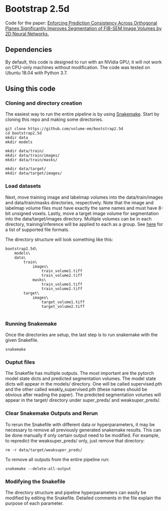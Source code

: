 # Bootstrap 2.5d
Code for the paper: [Enforcing Prediction Consistency Across Orthogonal Planes Significantly Improves Segmentation of FIB-SEM Image Volumes by 2D Neural Networks.](https://www.cambridge.org/core/journals/microscopy-and-microanalysis/article/enforcing-prediction-consistency-across-orthogonal-planes-significantly-improves-segmentation-of-fibsem-image-volumes-by-2d-neural-networks/97314A3AF09213E4E97491D95BF03C1B)

## Dependencies

By default, this code is designed to run with an NVidia GPU; it will not work on CPU-only machines without modification. The code was tested on Ubuntu 18.04 with Python 3.7.


## Using this code

### Cloning and directory creation

The easiest way to run the entire pipeline is by using [Snakemake](https://snakemake.readthedocs.io/en/stable/). Start by cloning this repo and making some directories.

```
git clone https://github.com/volume-em/bootstrap2.5d
cd bootstrap2.5d
mkdir data
mkdir models

mkdir data/train/
mkdir data/train/images/
mkdir data/train/masks/

mkdir data/target/
mkdir data/target/images/
```

### Load datasets

Next, move training image and labelmap volumes into the data/train/images and data/train/masks directories, respectively. Note that the image and labelmap volume files must have exactly the same names and must have 8-bit unsigned voxels. Lastly, move a target image volume for segmentation into the data/target/images directory. Multiple volumes can be in each directory, training/inference will be applied to each as a group. See [here](https://simpleitk.readthedocs.io/en/master/IO.html) for a list of supported file formats.

The directory structure will look something like this:
```
bootstrap2.5d\
    models\
    data\
        train\
            images\
                train_volume1.tiff
                train_volume2.tiff
            masks\
                train_volume1.tiff
                train_volume2.tiff
        target\
            images\
                target_volume1.tiff
                target_volume2.tiff
    
```

### Running Snakemake

Once the directories are setup, the last step is to run snakemake with the given Snakefile.
```
snakemake
```

### Ouptut files

The Snakefile has multiple outputs. The most important are the pytorch model state dicts and predicted segmentation volumes. The model state dicts will appear in the models/ directory. One will be called supervised.pth and the other called weakly_supervised.pth (these names should be obvious after reading the paper). The predicted segmentation volumes will appear in the target/ directory under super_preds/ and weaksuper_preds/.

### Clear Snakemake Outputs and Rerun

To rerun the Snakefile with different data or hyperparameters, it may be necessary to remove all previously generated snakemake results. This can be done manually if only certain output need to be modified. For example, to repredict the weaksuper_preds/ only, just remove that directory:
```
rm -r data/target/weaksuper_preds/
```

To remove all outputs from the entire pipeline run:
```
snakemake --delete-all-output
```

### Modifying the Snakefile

The directory structure and pipeline hyperparameters can easily be modified by editing the Snakefile. Detailed comments in the file explain the purpose of each parameter.
